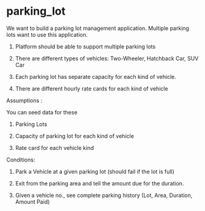 # parking_lot

We want to build a parking lot management application. Multiple parking lots want to use this application.

  1. Platform should be able to support multiple parking lots

  2. There are different types of vehicles: Two-Wheeler, Hatchback Car, SUV Car

  3. Each parking lot has separate capacity for each kind of vehicle.

  4. There are different hourly rate cards for each kind of vehicle



 

Assumptions :

You can seed data for these

  1. Parking Lots

  2. Capacity of parking lot for each kind of vehicle

  3. Rate card for each vehicle kind


 

Conditions:

  1. Park a Vehicle at a given parking lot (should fail if the lot is full)

  2. Exit from the parking area and tell the amount due for the duration.

  3. Given a vehicle no., see complete parking history (Lot, Area, Duration, Amount Paid)
